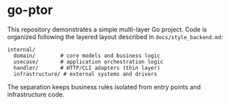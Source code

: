 # go-ptor

This repository demonstrates a simple multi-layer Go project. Code is organized following the layered layout described in `docs/style_backend.md`:

```
internal/
  domain/        # core models and business logic
  usecase/       # application orchestration logic
  handler/       # HTTP/CLI adapters (thin layer)
  infrastructure/ # external systems and drivers
```

The separation keeps business rules isolated from entry points and infrastructure code.
